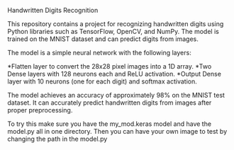 Handwritten Digits Recognition

This repository contains a project for recognizing handwritten digits using Python libraries such as TensorFlow, OpenCV, and NumPy.
The model is trained on the MNIST dataset and can predict digits from images.


The model is a simple neural network with the following layers: 

  *Flatten layer to convert the 28x28 pixel images into a 1D array.
  *Two Dense layers with 128 neurons each and ReLU activation.
  *Output Dense layer with 10 neurons (one for each digit) and softmax activation.


The model achieves an accuracy of approximately 98% on the MNIST test dataset.
It can accurately predict handwritten digits from images after proper preprocessing.


To try this make sure you have the my_mod.keras model and have the model.py all in one directory.
Then you can have your own image to test by changing the path in the model.py
